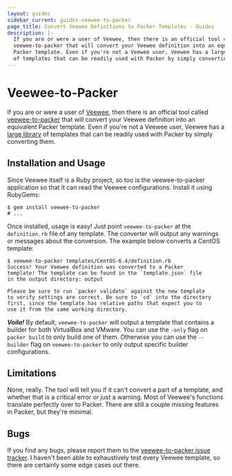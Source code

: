 ```yaml
---
layout: guides
sidebar_current: guides-veewee-to-packer
page_title: Convert Veewee Definitions to Packer Templates - Guides
description: |-
  If you are or were a user of Veewee, then there is an official tool called
  veewee-to-packer that will convert your Veewee definition into an equivalent
  Packer template. Even if you're not a Veewee user, Veewee has a large library
  of templates that can be readily used with Packer by simply converting them.
---
```


# Veewee-to-Packer

If you are or were a user of [Veewee](https://github.com/jedi4ever/veewee), then
there is an official tool called
[veewee-to-packer](https://github.com/mitchellh/veewee-to-packer) that will
convert your Veewee definition into an equivalent Packer template. Even if
you're not a Veewee user, Veewee has a [large
library](https://github.com/jedi4ever/veewee/tree/master/templates) of templates
that can be readily used with Packer by simply converting them.

## Installation and Usage

Since Veewee itself is a Ruby project, so too is the veewee-to-packer
application so that it can read the Veewee configurations. Install it using
RubyGems:

```text
$ gem install veewee-to-packer
# ...
```

Once installed, usage is easy! Just point `veewee-to-packer` at the
`definition.rb` file of any template. The converter will output any warnings or
messages about the conversion. The example below converts a CentOS template:

```text
$ veewee-to-packer templates/CentOS-6.4/definition.rb
Success! Your Veewee definition was converted to a Packer
template! The template can be found in the `template.json` file
in the output directory: output

Please be sure to run `packer validate` against the new template
to verify settings are correct. Be sure to `cd` into the directory
first, since the template has relative paths that expect you to
use it from the same working directory.
```

***Voila!*** By default, `veewee-to-packer` will output a template that contains
a builder for both VirtualBox and VMware. You can use the `-only` flag on
`packer build` to only build one of them. Otherwise you can use the `--builder`
flag on `veewee-to-packer` to only output specific builder configurations.

## Limitations

None, really. The tool will tell you if it can't convert a part of a template,
and whether that is a critical error or just a warning. Most of Veewee's
functions translate perfectly over to Packer. There are still a couple missing
features in Packer, but they're minimal.

## Bugs

If you find any bugs, please report them to the [veewee-to-packer issue
tracker](https://github.com/mitchellh/veewee-to-packer). I haven't been able to
exhaustively test every Veewee template, so there are certainly some edge cases
out there.
